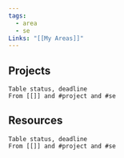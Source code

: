 ```yaml
---
tags:
  - area
  - se
Links: "[[My Areas]]"
---
```

## Projects

```dataview
Table status, deadline
From [[]] and #project and #se
```
## Resources

```dataview
Table status, deadline
From [[]] and #project and #se
```